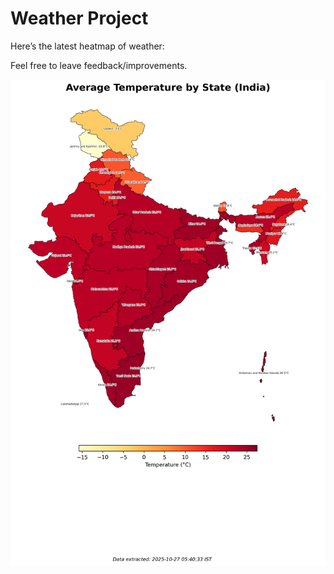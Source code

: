 # Weather Project

Here’s the latest heatmap of weather:

Feel free to leave feedback/improvements.

![India Heatmap](docs/assets/india_heatmap.png?v=FEB87B)

